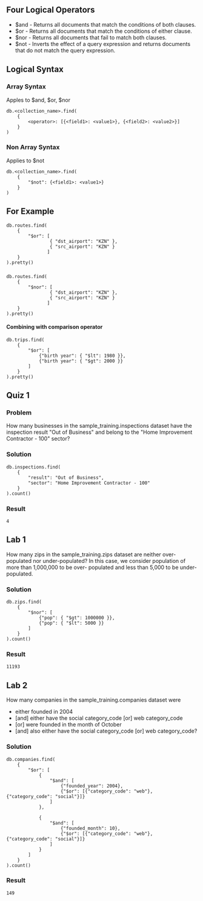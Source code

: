 ## Four Logical Operators

* $and - Returns all documents that match the conditions of both clauses.
* $or - Returns all documents that match the conditions of either clause.
* $nor - Returns all documents that fail to match both clauses.
* $not - Inverts the effect of a query expression and returns documents that do not match the query expression.

## Logical Syntax

### Array Syntax 
Apples to $and, $or, $nor

    db.<collection_name>.find(
        {
            <operator>: [{<field1>: <value1>}, {<field2>: <value2>}]
        }
    )

### Non Array Syntax
Applies to $not

    db.<collection_name>.find(
        {
            "$not": {<field1>: <value1>}
        }
    )

## For Example

    db.routes.find(
        {
            "$or": [
                    { "dst_airport": "KZN" },
                    { "src_airport": "KZN" }
                   ]
        }
    ).pretty()

###
    db.routes.find(
        {
            "$nor": [
                    { "dst_airport": "KZN" },
                    { "src_airport": "KZN" }
                   ]
        }
    ).pretty()

#### Combining with comparison operator
    db.trips.find(
        {
            "$or": [
                {"birth year": { "$lt": 1980 }},
                {"birth year": { "$gt": 2000 }}
            ]
        }
    ).pretty()

## Quiz 1
### Problem
How many businesses in the sample_training.inspections dataset have the inspection result "Out of Business" and belong to the "Home Improvement Contractor - 100" sector?

### Solution
    db.inspections.find(
        {
            "result": "Out of Business",
            "sector": "Home Improvement Contractor - 100"
        }
    ).count()

### Result
    4

## Lab 1

How many zips in the sample_training.zips dataset are neither over-populated nor under-populated?
In this case, we consider population of more than 1,000,000 to be over- populated and less than 5,000 to be under-populated.

### Solution

    db.zips.find(
        {
            "$nor": [
                {"pop": { "$gt": 1000000 }},
                {"pop": { "$lt": 5000 }}
            ]
        }
    ).count()
    
### Result
    11193

## Lab 2

How many companies in the sample_training.companies dataset were

* either founded in 2004
* [and] either have the social category_code [or] web category_code 
* [or] were founded in the month of October
* [and] also either have the social category_code [or] web category_code?

### Solution
    db.companies.find(
        {
            "$or": [
                {
                    "$and": [
                        {"founded_year": 2004},
                        {"$or": [{"category_code": "web"}, {"category_code": "social"}]}
                    ]
                },

                {
                    "$and": [
                        {"founded_month": 10},
                        {"$or": [{"category_code": "web"}, {"category_code": "social"}]}
                    ]
                }
            ]
        }
    ).count()

### Result
    149